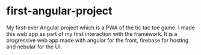 # first-angular-project
My first-ever Angular project which is a PWA of the tic tac toe game.
I made this web app as part of my first interaction with the framework.
It is a progressive web app made with angular for the front, firebase for hosting and nebular for the UI.
